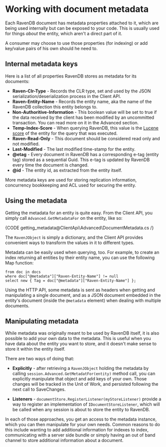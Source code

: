 ﻿# Working with document metadata

Each RavenDB document has metadata properties attached to it, which are being used internally but can be exposed to your code. This is usually used for things _about_ the entity, which aren't a direct part of it.

A consumer may choose to use those properties (for indexing) or add key/value pairs of his own should he need to.

## Internal metadata keys

Here is a list of all properties RavenDB stores as metadata for its documents:

* **Raven-Clr-Type** - Records the CLR type, set and used by the JSON serialization/deserialization process in the Client API.
* **Raven-Entity-Name** - Records the entity name, aka the name of the RavenDB collection this entity belongs to.
* **Non-Authoritive-Information** - This boolean value will be set to true if the data received by the client has been modified by an uncommitted transaction. You can read more on it in the Advanced section.
* **Temp-Index-Score** - When querying RavenDB, this value is the [Lucene score](http://lucene.apache.org/java/2_9_2/scoring.html) of the entity for the query that was executed.
* **Raven-Read-Only** - This document should be considered read only and not modified.
* **Last-Modified** - The last modified time-stamp for the entity.
* **@etag** - Every document in RavenDB has a corresponding e-tag (entity tag) stored as a sequential Guid. This e-tag is updated by RavenDB every time the document is changed.
* **@id** - The entity id, as extracted from the entity itself.

More metadata keys are used for storing replication information, concurrency bookkeeping and ACL used for securing the entity.

## Using the metadata

Getting the metadata for an entity is quite easy. From the Client API, you simply call `Advanced.GetMetadataFor` on the entity, like so:

{CODE getting_metadata@ClientApi\Advanced\DocumentMetadata.cs /}

The `RavenJObject` is simply a dictionary, and the Client API provides convenient ways to transform the values in it to different types.

Metadata can be easily used when querying, too. For example, to create an index returning all entities by their entity name, you can use the following Map function:

    from doc in docs
    where doc["@metadata"]["Raven-Entity-Name"] != null
    select new { Tag = doc["@metadata"]["Raven-Entity-Name"] };

Using the HTTP API, some metadata is sent as headers when getting and manipulating a single document, and as a JSON document embedded in the entity's document (inside the `@metadata` element) when dealing with multiple documents.

## Manipulating metadata

While metadata was originally meant to be used by RavenDB itself, it is also possible to add your own data to the metadata. This is useful when you have data about the entity you want to store, and it doesn't make sense to store it within the entity itself.

There are two ways of doing that:

* **Explicitly** - after retrieving a `RavenJObject` holding the metadata by calling `session.Advanced.GetMetadatFor(entity)` method call, you can explicitly manipulate that object and add keys of your own. Those changes will be tracked in the Unit of Work, and persisted following the next call to SaveChanges.

* **Listeners** - `documentStore.RegisterListener(myStoreListener)` provide a way to register an implementation of `IDocumentStoreListener`, which will be called when any session is about to store the entity to RavenDB.

In each of those approaches, you get an access to the metadata instance, which you can then manipulate for your own needs. Common reasons to do this include wanting to add additional information for indexes to index, communicating with a server side bundle or simply having an out of band channel to store additional information about a document.